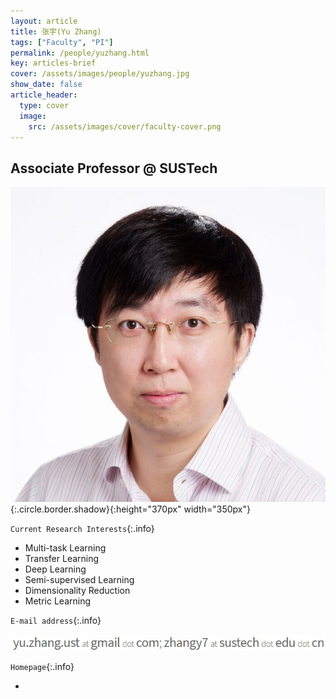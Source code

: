 ```yaml
---
layout: article
title: 张宇(Yu Zhang)
tags: ["Faculty", "PI"]
permalink: /people/yuzhang.html
key: articles-brief
cover: /assets/images/people/yuzhang.jpg
show_date: false
article_header:
  type: cover
  image:
    src: /assets/images/cover/faculty-cover.png
---
```


<div class="article__content" markdown="1">

## Associate Professor @ SUSTech

<!--more-->
![Image](/assets/images/people/yuzhang.jpg){:.circle.border.shadow}{:height="370px" width="350px"}

`Current Research Interests`{:.info}

- Multi-task Learning
- Transfer Learning
- Deep Learning
- Semi-supervised Learning
- Dimensionality Reduction
- Metric Learning

`E-mail address`{:.info}

![Image](/assets/images/people/zy_emails.jpg)

`Homepage`{:.info}

<div class="author-links">
  <ul class="menu menu--nowrap menu--inline">
	  <li title="homepage">
	  <a class="button button--circle mail-button" itemprop="sameAs" href="https://yuzhanghk.github.io/" target="_blank">
	    <i class="fa fa-home"></i>
	  </a>
  	  </li>
  </ul>
</div>
</div>
